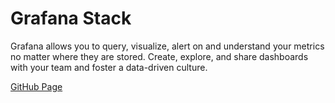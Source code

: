 # Grafana Stack

Grafana allows you to query, visualize, alert on and understand your metrics no matter where they are stored. Create, explore, and share dashboards with your team and foster a data-driven culture.

[GitHub Page](https://github.com/grafana/grafana)
